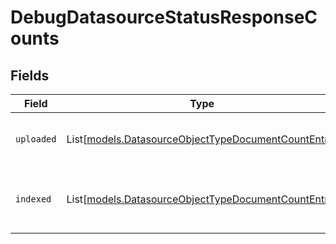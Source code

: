 # DebugDatasourceStatusResponseCounts


## Fields

| Field                                                                                                      | Type                                                                                                       | Required                                                                                                   | Description                                                                                                |
| ---------------------------------------------------------------------------------------------------------- | ---------------------------------------------------------------------------------------------------------- | ---------------------------------------------------------------------------------------------------------- | ---------------------------------------------------------------------------------------------------------- |
| `uploaded`                                                                                                 | List[[models.DatasourceObjectTypeDocumentCountEntry](../models/datasourceobjecttypedocumentcountentry.md)] | :heavy_minus_sign:                                                                                         | A list of object types and corresponding upload counts                                                     |
| `indexed`                                                                                                  | List[[models.DatasourceObjectTypeDocumentCountEntry](../models/datasourceobjecttypedocumentcountentry.md)] | :heavy_minus_sign:                                                                                         | The number of documents indexed, grouped by objectType                                                     |